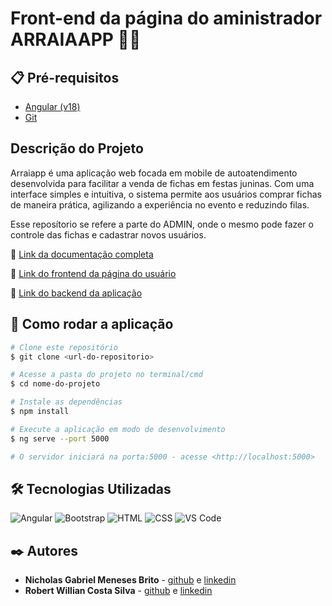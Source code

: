 # Front-end da página do aministrador ARRAIAAPP 🎉🌽

## 📋 Pré-requisitos

- [Angular (v18)](https://v18.angular.dev)
- [Git](https://git-scm.com)

## Descrição do Projeto

Arraiapp é uma aplicação web focada em mobile de autoatendimento desenvolvida para facilitar a venda de fichas em festas juninas. Com uma interface simples e intuitiva, o sistema permite aos usuários comprar fichas de maneira prática, agilizando a experiência no evento e reduzindo filas.

Esse reposítorio se refere a parte do ADMIN, onde o mesmo pode fazer o controle das fichas e cadastrar novos usuários.

📌 [Link da documentação completa](https://drive.google.com/file/d/1-xPX5pylaB8QlzHiy0QG18vkGUEEYGlQ/view?usp=drive_link)

📌 [Link do frontend da página do usuário](https://github.com/arraiapp/arraiapp_front)

📌 [Link do backend da aplicação](https://github.com/arraiapp/arraiapp)

## 🚀 Como rodar a aplicação

```bash
# Clone este repositório
$ git clone <url-do-repositorio> 

# Acesse a pasta do projeto no terminal/cmd
$ cd nome-do-projeto

# Instale as dependências
$ npm install

# Execute a aplicação em modo de desenvolvimento
$ ng serve --port 5000

# O servidor iniciará na porta:5000 - acesse <http://localhost:5000>
```

## 🛠 Tecnologias Utilizadas

![Angular](https://img.shields.io/badge/Angular-DD0031?style=for-the-badge&logo=angular&logoColor=white)  ![Bootstrap](https://img.shields.io/badge/Bootstrap-563D7C?style=for-the-badge&logo=bootstrap&logoColor=white)  ![HTML](https://img.shields.io/badge/HTML5-E34F26?style=for-the-badge&logo=html5&logoColor=white)  ![CSS](https://img.shields.io/badge/CSS3-1572B6?style=for-the-badge&logo=css3&logoColor=white)  ![VS Code](https://img.shields.io/badge/VS_Code-007ACC?style=for-the-badge&logo=visual-studio-code&logoColor=white)

## ✒️ Autores

* **Nicholas Gabriel Meneses Brito** - [github](https://github.com/RobertoWillian) e [linkedin](https://www.linkedin.com/in/robert-willian-costa-silva)
* **Robert Willian Costa Silva** - [github](https://github.com/RobertoWillian) e [linkedin](https://www.linkedin.com/in/robert-willian-costa-silva)


